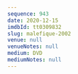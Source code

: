```yaml
---
sequence: 943
date: 2020-12-15
imdbId: tt0309832
slug: malefique-2002
venue: null
venueNotes: null
medium: DVD
mediumNotes: null
---
```

